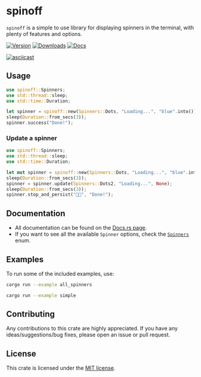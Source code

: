 # spinoff
`spinoff` is a simple to use library for displaying spinners in the terminal, with plenty of features and options.

[![Version](https://img.shields.io/crates/v/spinoff.svg)](https://crates.io/crates/spinoff) [![Downloads](https://img.shields.io/crates/d/spinoff)](https://crates.io/crates/spinoff) [![Docs](https://img.shields.io/docsrs/spinoff)](https://docs.rs/spinoff/latest/spinoff/)

[![asciicast](https://asciinema.org/a/509075.svg)](https://asciinema.org/a/509075)

## Usage

```rust
use spinoff::Spinners;
use std::thread::sleep;
use std::time::Duration;

let spinner = spinoff::new(Spinners::Dots, "Loading...", "blue".into()); // Can also be Some("blue") or None
sleep(Duration::from_secs(3));
spinner.success("Done!");
```

### Update a spinner

```rust
use spinoff::Spinners;
use std::thread::sleep;
use std::time::Duration;

let mut spinner = spinoff::new(Spinners::Dots, "Loading...", "blue".into());
sleep(Duration::from_secs(3));
spinner = spinner.update(Spinners::Dots2, "Loading...", None);
sleep(Duration::from_secs(3));
spinner.stop_and_persist("👨‍💻", "Done!");
```


## Documentation

* All documentation can be found on the [Docs.rs page](https://docs.rs/spinoff/latest/spinoff/).
* If you want to see all the available `Spinner` options, check the [`Spinners`](src/utils/spinner_enum.rs) enum.

## Examples

To run some of the included examples, use: 
```bash	
cargo run --example all_spinners
```

```bash
cargo run --example simple
```

## Contributing

Any contributions to this crate are highly appreciated. If you have any ideas/suggestions/bug fixes, please open an issue or pull request.

## License

This crate is licensed under the [MIT license](LICENSE).